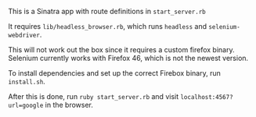 This is a Sinatra app with route definitions in `start_server.rb`

It requires `lib/headless_browser.rb`, which runs `headless` and `selenium-webdriver`.

This will not work out the box since it requires a custom firefox binary. Selenium currently works with Firefox 46, which is not the
newest version.

To install dependencies and set up the correct Firebox binary, run `install.sh`.

After this is done, run `ruby start_server.rb` and visit `localhost:4567?url=google` in the browser.



